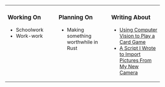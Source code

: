 <table><tr><td valign="top" width="33%">

### Working On
* Schoolwork
* Work-work
</td><td valign="top" width="34%">

### Planning On

* Making something worthwhile in Rust

</td><td valign="top" width="33%">

### Writing About

* [Using Computer Vision to Play a Card Game](https://markgross.org/2023/09/12/setter.html)
* [A Script I Wrote to Import Pictures From My New Camera](https://markgross.org/2023/06/24/importer.html)

</td></tr></table>
